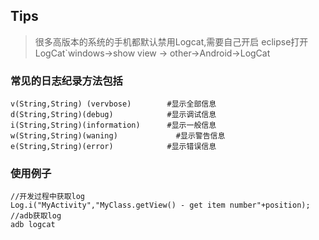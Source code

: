 ## Tips
>很多高版本的系统的手机都默认禁用Logcat,需要自己开启
>eclipse打开LogCat`windows->show view -> other->Android->LogCat

### 常见的日志纪录方法包括
```
v(String,String) (vervbose)	       #显示全部信息
d(String,String)(debug)	           #显示调试信息
i(String,String)(information)      #显示一般信息
w(String,String)(waning)	         #显示警告信息
e(String,String)(error)	           #显示错误信息
```
### 使用例子
```
//开发过程中获取log
Log.i("MyActivity","MyClass.getView() - get item number"+position);
//adb获取log
adb logcat
```
